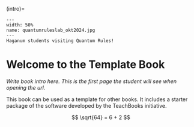 (intro)=

``` {figure} figures/quantumruleslab_okt2024.jpg
---
width: 50%
name: quantumruleslab_okt2024.jpg
---
Haganum students visiting Quantum Rules!
```
# Welcome to the Template Book

_Write book intro here. This is the first page the student will see when opening the url._

This book can be used as a template for other books. It includes a starter package of the software developed by the TeachBooks initiative.

$$ \sqrt{64} = 6 + 2 $$
